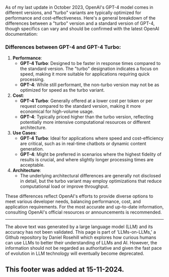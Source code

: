 As of my last update in October 2023, OpenAI's GPT-4 model comes in different versions, and "turbo" variants are typically optimized for performance and cost-effectiveness. Here's a general breakdown of the differences between a "turbo" version and a standard version of GPT-4, though specifics can vary and should be confirmed with the latest OpenAI documentation:

### Differences between GPT-4 and GPT-4 Turbo:

1. **Performance**:
   - **GPT-4 Turbo**: Designed to be faster in response times compared to the standard version. The "turbo" designation indicates a focus on speed, making it more suitable for applications requiring quick processing.
   - **GPT-4**: While still performant, the non-turbo version may not be as optimized for speed as the turbo variant.
2. **Cost**:
   - **GPT-4 Turbo**: Generally offered at a lower cost per token or per request compared to the standard version, making it more economical for high-volume usage.
   - **GPT-4**: Typically priced higher than the turbo version, reflecting potentially more intensive computational resources or different architecture.
3. **Use Cases**:
   - **GPT-4 Turbo**: Ideal for applications where speed and cost-efficiency are critical, such as in real-time chatbots or dynamic content generation.
   - **GPT-4**: Might be preferred in scenarios where the highest fidelity of results is crucial, and where slightly longer processing times are acceptable.
4. **Architecture**:
   - The underlying architectural differences are generally not disclosed in detail, but the turbo variant may employ optimizations that reduce computational load or improve throughput.

These differences reflect OpenAI's efforts to provide diverse options to meet various developer needs, balancing performance, cost, and application requirements. For the most accurate and up-to-date information, consulting OpenAI's official resources or announcements is recommended.

---

The above text was generated by a large language model (LLM) and its accuracy has not been validated. This page is part of 'LLMs-on-LLMs,' a Github repository by Daniel Rosehill which explores how curious humans can use LLMs to better their understanding of LLMs and AI. However, the information should not be regarded as authoritative and given the fast pace of evolution in LLM technology will eventually become deprecated. 

This footer was added at 15-11-2024.
---